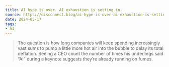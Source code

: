 ```yaml
---
title: AI hype is over. AI exhaustion is setting in.
source: https://disconnect.blog/ai-hype-is-over-ai-exhaustion-is-setting-in
date: 2024-05-17
tags:
- AI
---
```


> The question is how long companies will keep spending increasingly vast sums to pump a little more hot air into the bubble to delay its total deflation. Seeing a CEO count the number of times his underlings said “AI” during a keynote suggests they’re already running on fumes.
